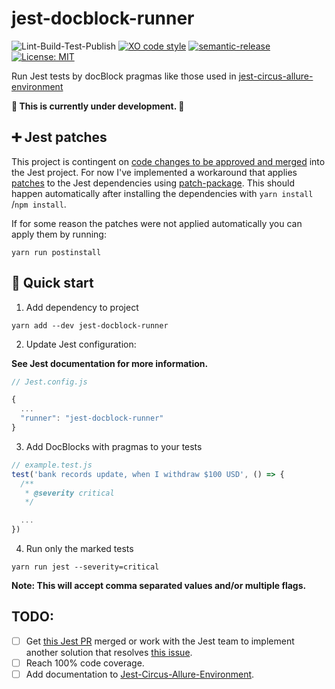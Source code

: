 # jest-docblock-runner

![Lint-Build-Test-Publish](https://github.com/ryparker/jest-allure-runner/workflows/Lint-Build-Test-Publish/badge.svg)
[![XO code style](https://img.shields.io/badge/code_style-XO-5ed9c7.svg)](https://github.com/xojs/xo)
[![semantic-release](https://img.shields.io/badge/%20%20%F0%9F%93%A6%F0%9F%9A%80-semantic--release-e10079.svg)](https://github.com/semantic-release/semantic-release)
[![License: MIT](https://img.shields.io/badge/License-MIT-yellow.svg)](https://opensource.org/licenses/MIT)

Run Jest tests by docBlock pragmas like those used in [jest-circus-allure-environment](https://github.com/ryparker/jest-circus-allure-environment)

**🚧 This is currently under development. 🚧**

## ➕ Jest patches

This project is contingent on [code changes to be approved and merged](https://github.com/facebook/jest/pull/10294) into the Jest project. For now I've implemented a workaround that applies [patches](./patches) to the Jest dependencies using [patch-package](https://github.com/ds300/patch-package). This should happen automatically after installing the dependencies with `yarn install` /`npm install`.

If for some reason the patches were not applied automatically you can apply them by running:
```shell
yarn run postinstall
```

## 🚀 Quick start

1. Add dependency to project

```shell
yarn add --dev jest-docblock-runner
```

2. Update Jest configuration:

__See Jest documentation for more information.__

```js
// Jest.config.js

{
  ...
  "runner": "jest-docblock-runner"
}
```

3. Add DocBlocks with pragmas to your tests

```js
// example.test.js
test('bank records update, when I withdraw $100 USD', () => {
  /**
   * @severity critical
   */

  ...
})
```

4. Run only the marked tests

```shell
yarn run jest --severity=critical
```

__Note: This will accept comma separated values and/or multiple flags.__

## TODO:

- [ ] Get [this Jest PR](https://github.com/facebook/jest/pull/10294) merged or work with the Jest team to implement another solution that resolves [this issue](https://github.com/facebook/jest/issues/10288).
- [ ] Reach 100% code coverage.
- [ ] Add documentation to [Jest-Circus-Allure-Environment](https://github.com/ryparker/jest-circus-allure-environment).